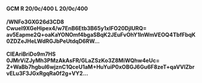 #### GCM R 20/0c/400 L 20/0c/400
**/WNFo3GXG26d3CD8**<br/>**CwueI9XGeHipex4/w7EnB6Etb3B65y1xlFO20DjlURQ=**<br/>**av5Eapme2Q+oaKaYONOmf4bgaSBqK2JEuFvOhY1lnWmVEOQ4TbfFbqK0ZDZeJHeLWdRGJbPeUtdqD6RW...**<br/><br/>
**CIEAriBriDo9m7HS**<br/>**0JMrViZJyMh3PMzAkAsFR/GLaZSzKo3Z8MiWQhw4eUc=**<br/>**Z+WaBb7hgbuI6wjznC1QceU1aM+HuYuiP0xOBGJ6Gu6F8zeT+qaVVlZbrvELu3F3JGxRgqRa0f2g+VY2...**